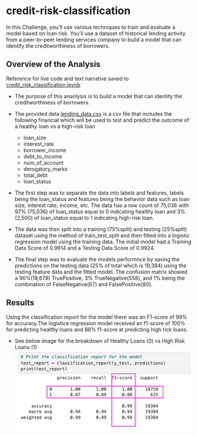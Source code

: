 # credit-risk-classification
In this Challenge, you’ll use various techniques to train and evaluate a model based on loan risk. You’ll use a dataset of historical lending activity from a peer-to-peer lending services company to build a model that can identify the creditworthiness of borrowers.


## Overview of the Analysis
Reference for live code and text narrative saved to [credit_risk_classification.ipynb](https://github.com/Kre8iveEnvy/credit-risk-classification/blob/main/credit_risk_classification.ipynb)

* The purpose of this ananlysis is to build a model that can identity the creditworthiness of borrowers.

* The provided data [lending_data.csv](https://github.com/Kre8iveEnvy/credit-risk-classification/blob/main/Resources/lending_data.csv) is a csv file that includes the following financial which will be used to test and predict the outcome of a healthy loan vs a high-risk loan
    - loan_size 
    - interest_rate
    - borrower_income
    - debt_to_income
    - num_of_account
    - derogatory_marks
    - total_debt
    - loan_status

* The first step was to separate the data into labels and features, labels being the loan_status and features being the behavior data such as loan size, interest rate, income, etc. The data has a row count of 75,036 with 97% (75,036) of loan_status equal to 0 indicating healthy loan and 3% (2,500) of loan_status equal to 1 indicating high-risk loan.

* The data was then split into a training (75%split) and testing (25%split) dataset using the method of train_test_split and then fitted into a logistic regression model using the training data. The initial model had a Training Data Score of 0.9914 and a Testing Data Score of 0.9924. 

* The final step was to evaluate the models performnce by saving the predictions on the testing data (25% of total which is 19,384) using the testing feature data and the fitted model. The confusion matrix showed a 96%(18,679) TruePositive, 3% TrueNegative(558), and 1% being the combination of FalseNegative(67) and FalsePositive(80). 


## Results

Using the classification report for the model there was an F1-score of 99% for accuracy.The logistice regression model received an f1-score of 100% for predicting healthy loans and 88% f1-score at predicting high rick loans.

* See below image for the breakdown of Healthy Loans (0) vs High Risk Loans (1) 
![classification_report](https://github.com/Kre8iveEnvy/credit-risk-classification/blob/main/classification_report.png)




